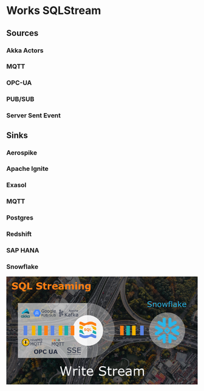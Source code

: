 
# Works SQLStream

## Sources

### Akka Actors

### MQTT

### OPC-UA

### PUB/SUB

### Server Sent Event

## Sinks

### Aerospike

### Apache Ignite

### Exasol

### MQTT

### Postgres

### Redshift

### SAP HANA

### Snowflake

<p align="center">
  <img src="https://github.com/predictiveworks/works-sqlstream/blob/main/images/works-sqlstream-snowflake.png" width="800" alt="Snowflake SQL Stream">
</p>